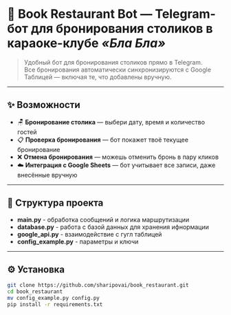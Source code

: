 # 🎤 Book Restaurant Bot — Telegram-бот для бронирования столиков в караоке-клубе *«Бла Бла»*

> Удобный бот для бронирования столиков прямо в Telegram.  
> Все бронирования автоматически синхронизируются с Google Таблицей — включая те, что добавлены вручную.

---

## ✨ Возможности

- 🪑 **Бронирование столика** — выбери дату, время и количество гостей  
- 📋 **Проверка бронирования** — бот покажет твоё текущее бронирование  
- ❌ **Отмена бронирования** — можешь отменить бронь в пару кликов  
- ☁️ **Интеграция с Google Sheets** — бот учитывает все записи, даже внесённые вручную  

---

## 🧩 Структура проекта

- **main.py** - обработка сообщений и логика маршрутизации
- **database.py** - работа с базой данных для хранения ифнормации
- **google_api.py** - взаимодействие с гугл таблицей
- **config_example.py** - параметры и ключи

---

## ⚙️ Установка

```bash
git clone https://github.com/sharipovai/book_restaurant.git
cd book_restaurant
mv config_example.py config.py
pip install -r requirements.txt
